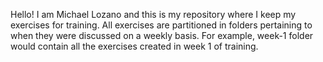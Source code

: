 Hello! I am Michael Lozano and this is my repository where I keep my exercises for training. All exercises are partitioned in folders pertaining to when they were discussed on a weekly basis. For example, week-1 folder would contain all the exercises created in week 1 of training.

